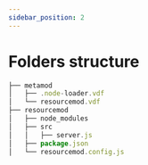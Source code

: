 ```yaml
---
sidebar_position: 2
---
```


# Folders structure

```jsx title="csgo/addons/"
├── metamod
│   ├── .node-loader.vdf
│   └── resourcemod.vdf
├── resourcemod
│   ├── node_modules
│   ├── src
│   │   ├── server.js
│   ├── package.json
│   └── resourcemod.config.js
```